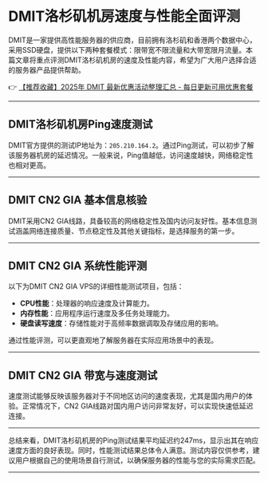# DMIT洛杉矶机房速度与性能全面评测

DMIT是一家提供高性能服务器的供应商，目前拥有洛杉矶和香港两个数据中心，采用SSD硬盘，提供以下两种套餐模式：限带宽不限流量和大带宽限月流量。本篇文章将重点评测DMIT洛杉矶机房的速度及性能内容，希望为广大用户选择合适的服务器产品提供帮助。

👉 [【推荐收藏】2025年 DMIT 最新优惠活动整理汇总 - 每日更新可用优惠套餐](https://bit.ly/dmit_coupon)

---

## DMIT洛杉矶机房Ping速度测试

DMIT官方提供的测试IP地址为：`205.210.164.2`。通过Ping测试，可以初步了解该服务器机房的延迟情况。一般来说，Ping值越低，访问速度越快，网络稳定性也相对更高。

---

## DMIT CN2 GIA 基本信息核验

DMIT采用CN2 GIA线路，具备较高的网络稳定性及国内访问友好性。基本信息测试涵盖网络连接质量、节点稳定性及其他关键指标，是选择服务的第一步。

---

## DMIT CN2 GIA 系统性能评测

以下为DMIT CN2 GIA VPS的详细性能测试项目，包括：

- **CPU性能**：处理器的响应速度及计算能力。
- **内存性能**：应用程序运行速度及多任务处理能力。
- **硬盘读写速度**：存储性能对于高频率数据调取及存储应用的影响。

通过性能评测，可以更直观地了解服务器在实际应用场景中的表现。

---

## DMIT CN2 GIA 带宽与速度测试

速度测试能够反映该服务器对于不同地区访问的速度表现，尤其是国内用户的体验。正常情况下，CN2 GIA线路对国内用户访问非常友好，可以实现快速低延迟连接。

---

总结来看，DMIT洛杉矶机房的Ping测试结果平均延迟约247ms，显示出其在响应速度方面的良好表现。同时，性能测试结果总体令人满意。测试内容仅供参考，建议用户根据自己的使用场景自行测试，以确保服务器的性能与您的实际需求匹配。

---